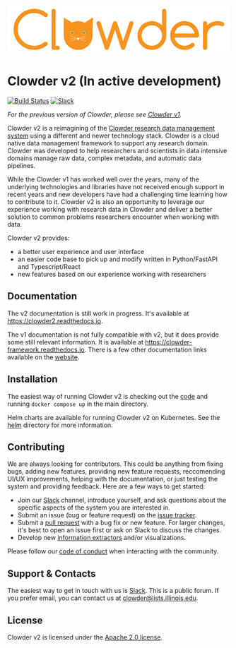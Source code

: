 ![](docs/source/img/logo_full.png)

# Clowder v2 (In active development)
[![Build Status](https://github.com/clowder-framework/clowder2/actions/workflows/pytest.yml/badge.svg?branch=main)](https://github.com/clowder-framework/clowder2/actions?query=branch%3Amain)
[![Slack](https://img.shields.io/badge/Slack-4A154B?&logo=slack&logoColor=white)](https://join.slack.com/t/clowder-software/shared_invite/zt-4e0vo0sh-YNndJEuLtPGRa7~uIlpcNA)

[//]: # ([![Documentation Status]&#40;https://readthedocs.org/projects/clowder2/badge/?version=latest&#41;]&#40;https://clowder2.readthedocs.io/en/latest/?badge=latest&#41;)

*For the previous version of Clowder, please see [Clowder v1](https://github.com/clowder-framework/clowder).*

Clowder v2 is a reimagining of the [Clowder research data management system](https://clowderframework.org/)
using a different and newer technology stack. Clowder is a cloud native data management framework to support any
research domain. Clowder was developed to help researchers and scientists in data intensive domains manage raw data,
complex metadata, and automatic data pipelines.

While the Clowder v1 has worked well over the years, many of the underlying
technologies and libraries have not received enough support in recent years and new developers have had a challenging
time learning how to contribute to it.
Clowder v2 is also an opportunity to leverage our experience working with
research data in Clowder and deliver a better solution to common problems researchers encounter when working with data.

Clowder v2 provides:

- a better user experience and user interface
- an easier code base to pick up and modify written in Python/FastAPI and Typescript/React
- new features based on our experience working with researchers

## Documentation

The v2 documentation is still work in progress. It's available at https://clowder2.readthedocs.io.

The v1 documentation is not fully compatible with v2, but it does provide some still relevant information.
It is available at https://clowder-framework.readthedocs.io.
There is a few other documentation links available on the [website](https://clowderframework.org/documentation.html).

## Installation

The easiest way of running Clowder v2 is checking out the [code](https://github.com/clowder-framework/clowder2)
and running `docker compose up` in the main directory.

Helm charts are available for running Clowder v2 on Kubernetes. See the [helm](https://github.com/clowder-framework/clowder2/tree/main/deployments/kubernetes/charts) directory for more information.

## Contributing

We are always looking for contributors. This could be anything from fixing bugs, adding new features, providing new
feature requests, reccomending UI/UX improvements, helping with the documentation, or just testing the system and
providing feedback. Here are a few ways to get started:

- Join our [Slack](https://join.slack.com/t/clowder-software/shared_invite/zt-4e0vo0sh-YNndJEuLtPGRa7~uIlpcNA)
  channel, introduce yourself, and ask questions about the specific aspects of the system you are interested in.
- Submit an issue (bug or feature request) on the [issue tracker](https://github.com/clowder-framework/clowder2/issues).
- Submit a [pull request](https://github.com/clowder-framework/clowder2/pulls) with a bug fix or new feature. For
  larger changes, it's best to open an issue first or ask on Slack to discuss the changes.
- Develop new [information extractors](https://github.com/clowder-framework/pyclowder) and/or visualizations.

Please follow our [code of conduct](https://github.com/clowder-framework/clowder/blob/develop/CODE_OF_CONDUCT.md) when
interacting with the community.

## Support & Contacts

The easiest way to get in touch with us is [Slack](https://join.slack.com/t/clowder-software/shared_invite/zt-4e0vo0sh-YNndJEuLtPGRa7~uIlpcNA).
This is a public forum. If you prefer email, you can contact us at [clowder@lists.illinois.edu](mailto:clowder@lists.illinois.edu).

## License

Clowder v2 is licensed under the [Apache 2.0 license](https://github.com/clowder-framework/clowder2/blob/main/LICENSE).
